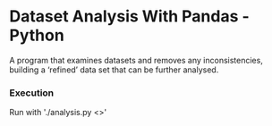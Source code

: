# Dataset Analysis With Pandas - Python
A program that examines datasets and removes any inconsistencies, building a ‘refined’ data set that can be further analysed.

### Execution
Run with './analysis.py <<file to read>>'
